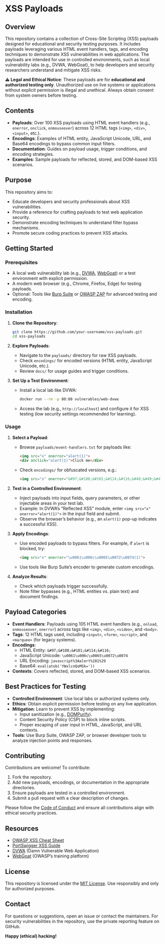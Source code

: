 # XSS Payloads

## Overview

This repository contains a collection of Cross-Site Scripting (XSS) payloads designed for educational and security testing purposes. It includes payloads leveraging various HTML event handlers, tags, and encoding techniques to demonstrate XSS vulnerabilities in web applications. The payloads are intended for use in controlled environments, such as local vulnerability labs (e.g., DVWA, WebGoat), to help developers and security researchers understand and mitigate XSS risks.

**⚠️ Legal and Ethical Notice**: These payloads are for **educational and authorized testing only**. Unauthorized use on live systems or applications without explicit permission is illegal and unethical. Always obtain consent from system owners before testing.

## Contents

- **Payloads**: Over 100 XSS payloads using HTML event handlers (e.g., `onerror`, `onclick`, `onmouseover`) across 12 HTML tags (`<img>`, `<div>`, `<input>`, etc.).
- **Encodings**: Examples of HTML entity, JavaScript Unicode, URL, and Base64 encodings to bypass common input filters.
- **Documentation**: Guides on payload usage, trigger conditions, and encoding strategies.
- **Examples**: Sample payloads for reflected, stored, and DOM-based XSS scenarios.

## Purpose

This repository aims to:
- Educate developers and security professionals about XSS vulnerabilities.
- Provide a reference for crafting payloads to test web application security.
- Demonstrate encoding techniques to understand filter bypass mechanisms.
- Promote secure coding practices to prevent XSS attacks.

## Getting Started

### Prerequisites

- A local web vulnerability lab (e.g., [DVWA](https://dvwa.co.uk/), [WebGoat](https://owasp.org/www-project-webgoat/)) or a test environment with explicit permission.
- A modern web browser (e.g., Chrome, Firefox, Edge) for testing payloads.
- Optional: Tools like [Burp Suite](https://portswigger.net/burp) or [OWASP ZAP](https://www.zaproxy.org/) for advanced testing and encoding.

### Installation

1. **Clone the Repository**:
   ```bash
   git clone https://github.com/your-username/xss-payloads.git
   cd xss-payloads
   ```

2. **Explore Payloads**:
   - Navigate to the `payloads/` directory for raw XSS payloads.
   - Check `encodings/` for encoded versions (HTML entity, JavaScript Unicode, etc.).
   - Review `docs/` for usage guides and trigger conditions.

3. **Set Up a Test Environment**:
   - Install a local lab like DVWA:
     ```bash
     docker run --rm -p 80:80 vulnerables/web-dvwa
     ```
   - Access the lab (e.g., `http://localhost`) and configure it for XSS testing (low security settings recommended for learning).

### Usage

1. **Select a Payload**:
   - Browse `payloads/event-handlers.txt` for payloads like:
     ```html
     <img src="x" onerror="alert(1)">
     <div onclick="alert(1)">Click me</div>
     ```
   - Check `encodings/` for obfuscated versions, e.g.:
     ```html
     <img src="x" onerror="&#97;&#108;&#101;&#114;&#116;&#40;&#49;&#41;">
     ```

2. **Test in a Controlled Environment**:
   - Inject payloads into input fields, query parameters, or other injectable areas in your test lab.
   - Example: In DVWA’s “Reflected XSS” module, enter `<img src="x" onerror="alert(1)">` in the input field and submit.
   - Observe the browser’s behavior (e.g., an `alert(1)` pop-up indicates a successful XSS).

3. **Apply Encodings**:
   - Use encoded payloads to bypass filters. For example, if `alert` is blocked, try:
     ```html
     <img src="x" onerror="\u0061\u006c\u0065\u0072\u0074(1)">
     ```
   - Use tools like Burp Suite’s encoder to generate custom encodings.

4. **Analyze Results**:
   - Check which payloads trigger successfully.
   - Note filter bypasses (e.g., HTML entities vs. plain text) and document findings.

## Payload Categories

- **Event Handlers**: Payloads using 105 HTML event handlers (e.g., `onload`, `onmouseover`, `onerror`) across tags like `<img>`, `<div>`, `<video>`, and `<body>`.
- **Tags**: 12 HTML tags used, including `<input>`, `<form>`, `<script>`, and `<marquee>` (for legacy systems).
- **Encodings**:
  - HTML Entity: `&#97;&#108;&#101;&#114;&#116;`
  - JavaScript Unicode: `\u0061\u006c\u0065\u0072\u0074`
  - URL Encoding: `javascript%3Aalert%281%29`
  - Base64: `eval(atob('YWxlcnQoMSk='))`
- **Contexts**: Covers reflected, stored, and DOM-based XSS scenarios.

## Best Practices for Testing

- **Controlled Environment**: Use local labs or authorized systems only.
- **Ethics**: Obtain explicit permission before testing on any live application.
- **Mitigation**: Learn to prevent XSS by implementing:
  - Input sanitization (e.g., [DOMPurify](https://github.com/cure53/DOMPurify)).
  - Content Security Policy (CSP) to block inline scripts.
  - Proper escaping of user input in HTML, JavaScript, and URL contexts.
- **Tools**: Use Burp Suite, OWASP ZAP, or browser developer tools to analyze injection points and responses.

## Contributing

Contributions are welcome! To contribute:
1. Fork the repository.
2. Add new payloads, encodings, or documentation in the appropriate directories.
3. Ensure payloads are tested in a controlled environment.
4. Submit a pull request with a clear description of changes.

Please follow the [Code of Conduct](CODE_OF_CONDUCT.md) and ensure all contributions align with ethical security practices.

## Resources

- [OWASP XSS Cheat Sheet](https://cheatsheetseries.owasp.org/cheatsheets/Cross_Site_Scripting_Prevention_Cheat_Sheet.html)
- [PortSwigger XSS Guide](https://portswigger.net/web-security/cross-site-scripting)
- [DVWA](https://dvwa.co.uk/) (Damn Vulnerable Web Application)
- [WebGoat](https://owasp.org/www-project-webgoat/) (OWASP’s training platform)

## License

This repository is licensed under the [MIT License](LICENSE). Use responsibly and only for authorized purposes.

## Contact

For questions or suggestions, open an issue or contact the maintainers. For security vulnerabilities in the repository, use the private reporting feature on GitHub.

**Happy (ethical) hacking!**
